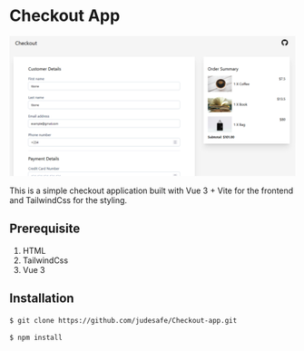 # Checkout App
<img src="./public/assets/checkout.png" raw=true>

This is a simple checkout application built with Vue 3 + Vite for the frontend and TailwindCss for the styling.

## Prerequisite
1. HTML
2. TailwindCss
3. Vue 3
## Installation

```
$ git clone https://github.com/judesafe/Checkout-app.git
```

````
$ npm install
````
